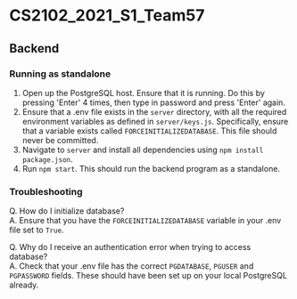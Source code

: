 # CS2102_2021_S1_Team57


## Backend

### Running as standalone

1. Open up the PostgreSQL host. Ensure that it is running. Do this by pressing 'Enter' 4 times, then type in password and press 'Enter' again.
2. Ensure that a .env file exists in the `server` directory, with all the required environment variables as defined in
 `server/keys.js`. Specifically, ensure that a variable exists called `FORCEINITIALIZEDATABASE`. This file should never be committed.
3. Navigate to `server` and install all dependencies using `npm install package.json`.
4. Run `npm start`. This should run the backend program as a standalone.

### Troubleshooting

Q. How do I initialize database? <br >
A. Ensure that you have the `FORCEINITIALIZEDATABASE` variable in your .env file set to `True`.

Q. Why do I receive an authentication error when trying to access database? <br >
A. Check that your .env file has the correct `PGDATABASE`, `PGUSER` and `PGPASSWORD` fields. These should have been set up on your local PostgreSQL already.

